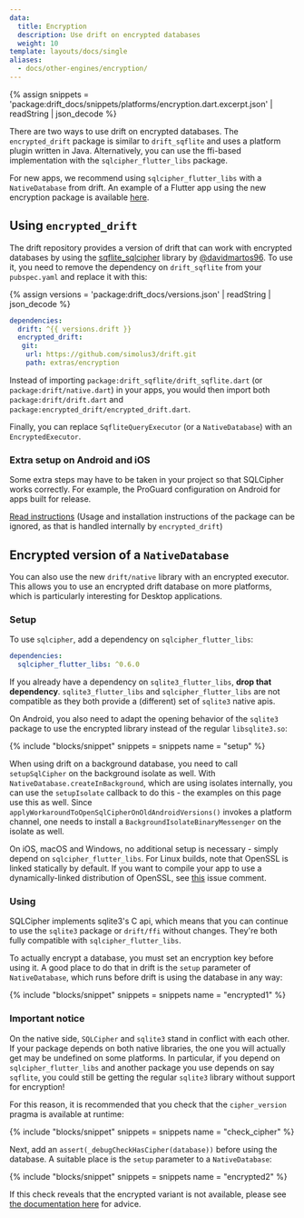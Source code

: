 ```yaml
---
data:
  title: Encryption
  description: Use drift on encrypted databases
  weight: 10
template: layouts/docs/single
aliases:
  - docs/other-engines/encryption/
---
```


{% assign snippets = 'package:drift_docs/snippets/platforms/encryption.dart.excerpt.json' | readString | json_decode %}

There are two ways to use drift on encrypted databases.
The `encrypted_drift` package is similar to `drift_sqflite` and uses a platform plugin written in
Java.
Alternatively, you can use the ffi-based implementation with the `sqlcipher_flutter_libs` package.

For new apps, we recommend using `sqlcipher_flutter_libs` with a `NativeDatabase`
from drift.
An example of a Flutter app using the new encryption package is available
[here](https://github.com/simolus3/drift/tree/develop/examples/encryption).

## Using `encrypted_drift`

The drift repository provides a version of drift that can work with encrypted databases by using the
[sqflite_sqlcipher](https://pub.dev/packages/sqflite_sqlcipher) library
by [@davidmartos96](https://github.com/davidmartos96). To use it, you need to
remove the dependency on `drift_sqflite` from your `pubspec.yaml` and replace it
with this:

{% assign versions = 'package:drift_docs/versions.json' | readString | json_decode %}

```yaml
dependencies:
  drift: ^{{ versions.drift }}
  encrypted_drift:
   git:
    url: https://github.com/simolus3/drift.git
    path: extras/encryption
```

Instead of importing `package:drift_sqflite/drift_sqflite.dart` (or `package:drift/native.dart`) in your apps, 
you would then import both `package:drift/drift.dart` and `package:encrypted_drift/encrypted_drift.dart`.

Finally, you can replace `SqfliteQueryExecutor` (or a `NativeDatabase`) with an `EncryptedExecutor`.

### Extra setup on Android and iOS

Some extra steps may have to be taken in your project so that SQLCipher works correctly. For example, the ProGuard configuration on Android for apps built for release.

[Read instructions](https://pub.dev/packages/sqflite_sqlcipher) (Usage and installation instructions of the package can be ignored, as that is handled internally by `encrypted_drift`)

## Encrypted version of a `NativeDatabase`

You can also use the new `drift/native` library with an encrypted executor.
This allows you to use an encrypted drift database on more platforms, which is particularly
interesting for Desktop applications.

### Setup

To use `sqlcipher`, add a dependency on `sqlcipher_flutter_libs`:

```yaml
dependencies:
  sqlcipher_flutter_libs: ^0.6.0
```

If you already have a dependency on `sqlite3_flutter_libs`, __drop that dependency__.
`sqlite3_flutter_libs` and `sqlcipher_flutter_libs` are not compatible
as they both provide a (different) set of `sqlite3` native apis.

On Android, you also need to adapt the opening behavior of the `sqlite3` package to use the encrypted library instead
of the regular `libsqlite3.so`:

{% include "blocks/snippet" snippets = snippets name = "setup" %}

When using drift on a background database, you need to call `setupSqlCipher` on the background isolate
as well. With `NativeDatabase.createInBackground`, which are using isolates internally, you can use
the `setupIsolate` callback to do this - the examples on this page use this as well.
Since `applyWorkaroundToOpenSqlCipherOnOldAndroidVersions()` invokes a platform channel, one needs
to install a `BackgroundIsolateBinaryMessenger` on the isolate as well.

On iOS, macOS and Windows, no additional setup is necessary - simply depend on `sqlcipher_flutter_libs`.
For Linux builds, note that OpenSSL is linked statically by default. If you want to compile your app to use
a dynamically-linked distribution of OpenSSL, see [this](https://github.com/simolus3/sqlite3.dart/issues/186#issuecomment-1742110933)
issue comment.

### Using

SQLCipher implements sqlite3's C api, which means that you can continue to use the `sqlite3` package
or `drift/ffi` without changes. They're both fully compatible with `sqlcipher_flutter_libs`.

To actually encrypt a database, you must set an encryption key before using it.
A good place to do that in drift is the `setup` parameter of `NativeDatabase`, which runs before drift
is using the database in any way:

{% include "blocks/snippet" snippets = snippets name = "encrypted1" %}

### Important notice

On the native side, `SQLCipher` and `sqlite3` stand in conflict with each other.
If your package depends on both native libraries, the one you will actually get may be undefined on some platforms.
In particular, if you depend on `sqlcipher_flutter_libs` and another package you use depends on say `sqflite`,
you could still be getting the regular `sqlite3` library without support for encryption!

For this reason, it is recommended that you check that the `cipher_version` pragma is available at runtime:

{% include "blocks/snippet" snippets = snippets name = "check_cipher" %}

Next, add an `assert(_debugCheckHasCipher(database))` before using the database. A suitable place is the
`setup` parameter to a `NativeDatabase`:

{% include "blocks/snippet" snippets = snippets name = "encrypted2" %}

If this check reveals that the encrypted variant is not available, please see [the documentation here](https://github.com/simolus3/sqlite3.dart/tree/master/sqlcipher_flutter_libs#incompatibilities-with-sqlite3-on-ios-and-macos) for advice.
